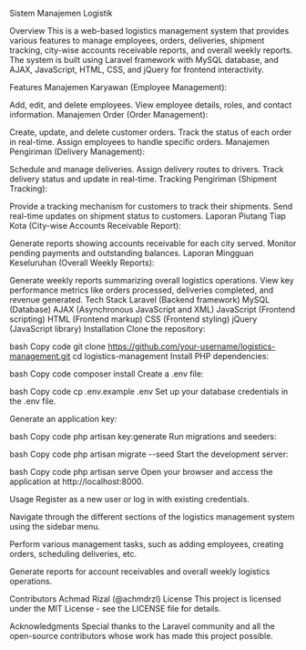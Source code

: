 Sistem Manajemen Logistik

Overview
This is a web-based logistics management system that provides various features to manage employees, orders, deliveries, shipment tracking, city-wise accounts receivable reports, and overall weekly reports. The system is built using Laravel framework with MySQL database, and AJAX, JavaScript, HTML, CSS, and jQuery for frontend interactivity.

Features
Manajemen Karyawan (Employee Management):

Add, edit, and delete employees.
View employee details, roles, and contact information.
Manajemen Order (Order Management):

Create, update, and delete customer orders.
Track the status of each order in real-time.
Assign employees to handle specific orders.
Manajemen Pengiriman (Delivery Management):

Schedule and manage deliveries.
Assign delivery routes to drivers.
Track delivery status and update in real-time.
Tracking Pengiriman (Shipment Tracking):

Provide a tracking mechanism for customers to track their shipments.
Send real-time updates on shipment status to customers.
Laporan Piutang Tiap Kota (City-wise Accounts Receivable Report):

Generate reports showing accounts receivable for each city served.
Monitor pending payments and outstanding balances.
Laporan Mingguan Keseluruhan (Overall Weekly Reports):

Generate weekly reports summarizing overall logistics operations.
View key performance metrics like orders processed, deliveries completed, and revenue generated.
Tech Stack
Laravel (Backend framework)
MySQL (Database)
AJAX (Asynchronous JavaScript and XML)
JavaScript (Frontend scripting)
HTML (Frontend markup)
CSS (Frontend styling)
jQuery (JavaScript library)
Installation
Clone the repository:

bash
Copy code
git clone https://github.com/your-username/logistics-management.git
cd logistics-management
Install PHP dependencies:

bash
Copy code
composer install
Create a .env file:

bash
Copy code
cp .env.example .env
Set up your database credentials in the .env file.

Generate an application key:

bash
Copy code
php artisan key:generate
Run migrations and seeders:

bash
Copy code
php artisan migrate --seed
Start the development server:

bash
Copy code
php artisan serve
Open your browser and access the application at http://localhost:8000.

Usage
Register as a new user or log in with existing credentials.

Navigate through the different sections of the logistics management system using the sidebar menu.

Perform various management tasks, such as adding employees, creating orders, scheduling deliveries, etc.

Generate reports for account receivables and overall weekly logistics operations.

Contributors
Achmad Rizal (@achmdrzl)
License
This project is licensed under the MIT License - see the LICENSE file for details.

Acknowledgments
Special thanks to the Laravel community and all the open-source contributors whose work has made this project possible.